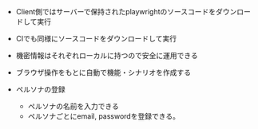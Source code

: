 - Client側ではサーバーで保持されたplaywrightのソースコードをダウンロードして実行
- CIでも同様にソースコードをダウンロードして実行
- 機密情報はそれぞれローカルに持つので安全に運用できる

- ブラウザ操作をもとに自動で機能・シナリオを作成する
- ペルソナの登録
  - ペルソナの名前を入力できる
  - ペルソナごとにemail, passwordを登録できる。
